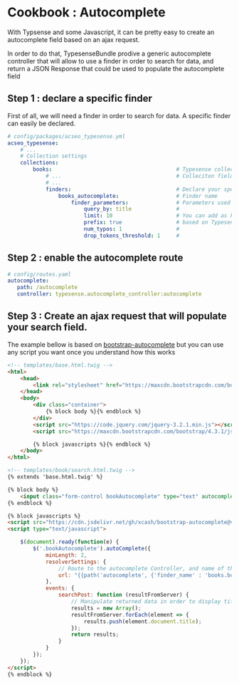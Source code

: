 # Cookbook : Autocomplete

With Typsense and some Javascript, it can be pretty easy to create an autocomplete field based on an ajax request.

In order to do that, TypesenseBundle prodive a generic autocomplete controller that will allow to use a finder in order 
to search for data, and return a JSON Response that could be used to populate the autocomplete field

## Step 1 : declare a specific finder

First of all, we will need a finder in order to search for data. A specific finder can easily be declared.

```yaml
# config/packages/acseo_typesense.yml
acseo_typesense:
    # ...
    # Collection settings
    collections:
        books:                                       # Typesense collection name
            # ...                                    # Colleciton fields definition
            # ...
            finders:                                 # Declare your specific finder
                books_autocomplete:                  # Finder name
                    finder_parameters:               # Parameters used by the finder
                        query_by: title              #
                        limit: 10                    # You can add as key / valuesspecifications
                        prefix: true                 # based on Typesense Request 
                        num_typos: 1                 #
                        drop_tokens_threshold: 1     #
```

## Step 2 : enable the autocomplete route

```yaml
# config/routes.yaml
autocomplete:
   path: /autocomplete
   controller: typesense.autocomplete_controller:autocomplete
```

## Step 3 : Create an ajax request that will populate your search field.

The example bellow is based on [bootstrap-autocomplete](https://github.com/xcash/bootstrap-autocomplete) but you can use any script you want once you understand how this works

```html
<!-- templates/base.html.twig -->
<html>
    <head>
        <link rel="stylesheet" href="https://maxcdn.bootstrapcdn.com/bootstrap/4.3.1/css/bootstrap.min.css">
    </head>
    <body>
        <div class="container">
            {% block body %}{% endblock %}
        </div>
        <script src="https://code.jquery.com/jquery-3.2.1.min.js"></script>
        <script src="https://maxcdn.bootstrapcdn.com/bootstrap/4.3.1/js/bootstrap.min.js"></script>

        {% block javascripts %}{% endblock %}
    </body>
</html>
```

```html
<!-- templates/book/search.html.twig -->
{% extends 'base.html.twig' %}

{% block body %}
    <input class="form-control bookAutocomplete" type="text" autocomplete="off">
{% endblock %}

{% block javascripts %}
<script src="https://cdn.jsdelivr.net/gh/xcash/bootstrap-autocomplete@v2.3.7/dist/latest/bootstrap-autocomplete.min.js"></script>
<script type="text/javascript">

    $(document).ready(function(e) {
        $('.bookAutocomplete').autoComplete({
            minLength: 2,
            resolverSettings: {
                // Route to the autocomplete Controller, and name of the finder to use
                url: "{{path('autocomplete', {'finder_name' : 'books.books_autocomplete'})}}",
            },
            events: {
                searchPost: function (resultFromServer) {
                    // Manipulate returned data in order to display title in the search result
                    results = new Array();
                    resultFromServer.forEach(element => {
                        results.push(element.document.title);
                    });
                    return results;
                }
            }
        });
    });
</script>
{% endblock %}
```